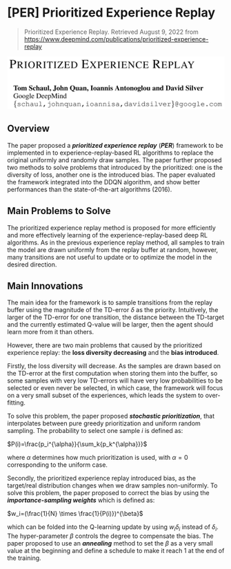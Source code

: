 # [PER] Prioritized Experience Replay

> Prioritized Experience Replay. Retrieved August 9, 2022 from https://www.deepmind.com/publications/prioritized-experience-replay

![Prioritized Experience Replay](./Images/1-1.png)

## Overview

The paper proposed a ***prioritized experience replay*** (***PER***) framework to be implemented in to experience-replay-based RL algorithms to replace the original uniformly and randomly draw samples. The paper further proposed two methods to solve problems that introduced by the prioritized: one is the diversity of loss, another one is the introduced bias. The paper evaluated the framework integrated into the DDQN algorithm, and show better performances than the state-of-the-art algorithms (2016).

## Main Problems to Solve

The prioritized experience replay method is proposed for more efficiently and more effectively learning of the experience-replay-based deep RL algorithms. As in the previous experience replay method, all samples to train the model are drawn uniformly from the replay buffer at random, however, many transitions are not useful to update or to optimize the model in the desired direction.

## Main Innovations

The main idea for the framework is to sample transitions from the replay buffer using the magnitude of the TD-error $\delta$ as the priority. Intuitively, the larger of the TD-error for one transition, the distance between the TD-target and the currently estimated Q-value will be larger, then the agent should learn more from it than others.

However, there are two main problems that caused by the prioritized experience replay: the **loss diversity decreasing** and the **bias introduced**.

Firstly, the loss diversity will decrease. As the samples are drawn based on the TD-error at the first computation when storing them into the buffer, so some samples with very low TD-errors will have very low probabilities to be selected or even never be selected, in which case, the framework will focus on a very small subset of the experiences, which leads the system to over-fitting.

To solve this problem, the paper proposed ***stochastic prioritization***, that interpolates between pure greedy prioritization and uniform random sampling. The probability to select one sample $i$ is defined as:

$P(i)=\frac{p_i^{\alpha}}{\sum_k{p_k^{\alpha}}}$

where $\alpha$ determines how much prioritization is used, with $\alpha=0$ corresponding to the uniform case.

Secondly, the prioritized experience replay introduced bias, as the target/real distribution changes when we draw samples non-uniformly. To solve this problem, the paper proposed to correct the bias by using the ***importance-sampling weights*** which is defined as:

$w_i=(\frac{1}{N} \times \frac{1}{P(i)})^{\beta}$

which can be folded into the Q-learning update by using $w_i \delta_i$  instead of $\delta_i$. The hyper-parameter $\beta$ controls the degree to compensate the bias. The paper proposed to use an ***annealing*** method to set the $\beta$ as a very small value at the beginning and define a schedule to make it reach 1 at the end of the training.
